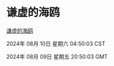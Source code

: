 # 谦虚的海鸥
[谦虚的海鸥](http://219.139.199.32:56308/qxdho/course/base/hotlink/index.php)

2024年 08月 10日 星期六 04:50:03 CST

2024年 08月 09日 星期五 20:50:03 GMT
